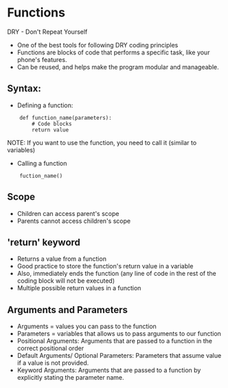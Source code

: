 # Functions

DRY - Don't Repeat Yourself

- One of the best tools for following DRY coding principles
- Functions are blocks of code that performs a specific task, like your phone's features.
- Can be reused, and helps make the program modular and manageable.

## Syntax:
- Defining a function:
```
    def function_name(parameters):
        # Code blocks
        return value
```
NOTE: If you want to use the function, you need to call it (similar to variables)
- Calling a function
```
    fuction_name()
```

## Scope
- Children can access parent's scope
- Parents cannot access children's scope

## 'return' keyword
- Returns a value from a function
- Good practice to store the function's return value in a variable
- Also, immediately ends the function (any line of code in the rest of the coding block will not be executed)
- Multiple possible return values in a function

## Arguments and Parameters
- Arguments = values you can pass to the function
- Parameters = variables that allows us to pass arguments to our function
- Positional Arguments: Arguments that are passed to a function in the correct positional order
- Default Arguments/ Optional Parameters: Parameters that assume value if a value is not provided.
- Keyword Arguments: Arguments that are passed to a function by explicitly stating the parameter name.
